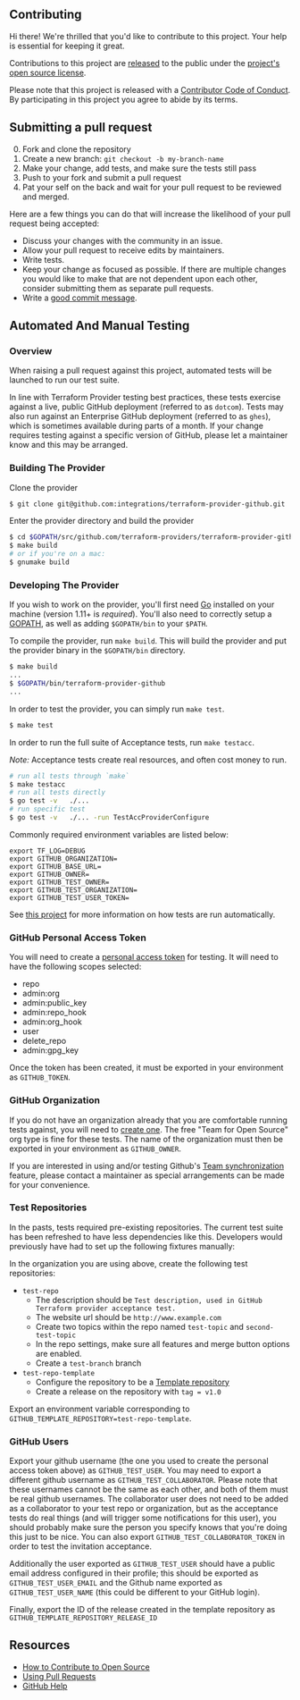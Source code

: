 ## Contributing

Hi there! We're thrilled that you'd like to contribute to this project. Your help is essential for keeping it great.

Contributions to this project are [released](https://help.github.com/articles/github-terms-of-service/#6-contributions-under-repository-license) to the public under the [project's open source license](LICENSE.md).

Please note that this project is released with a [Contributor Code of Conduct](CODE_OF_CONDUCT.md). By participating in this project you agree to abide by its terms.

## Submitting a pull request

0. Fork and clone the repository
0. Create a new branch: `git checkout -b my-branch-name`
0. Make your change, add tests, and make sure the tests still pass
0. Push to your fork and submit a pull request
0. Pat your self on the back and wait for your pull request to be reviewed and merged.

Here are a few things you can do that will increase the likelihood of your pull request being accepted:

- Discuss your changes with the community in an issue.
- Allow your pull request to receive edits by maintainers.
- Write tests.
- Keep your change as focused as possible. If there are multiple changes you would like to make that are not dependent upon each other, consider submitting them as separate pull requests.
- Write a [good commit message](http://tbaggery.com/2008/04/19/a-note-about-git-commit-messages.html).

## Automated And Manual Testing

### Overview

When raising a pull request against this project, automated tests will be launched to run our test suite.

In line with Terraform Provider testing best practices, these tests exercise against a live, public GitHub deployment (referred to as `dotcom`). Tests may also run against an Enterprise GitHub deployment (referred to as `ghes`), which is sometimes available during parts of a month. If your change requires testing against a specific version of GitHub, please let a maintainer know and this may be arranged.


### Building The Provider

Clone the provider
```sh
$ git clone git@github.com:integrations/terraform-provider-github.git
```

Enter the provider directory and build the provider

```sh
$ cd $GOPATH/src/github.com/terraform-providers/terraform-provider-github
$ make build
# or if you're on a mac:
$ gnumake build
```

### Developing The Provider

If you wish to work on the provider, you'll first need [Go](http://www.golang.org) installed on your machine (version 1.11+ is *required*). You'll also need to correctly setup a [GOPATH](http://golang.org/doc/code.html#GOPATH), as well as adding `$GOPATH/bin` to your `$PATH`.

To compile the provider, run `make build`. This will build the provider and put the provider binary in the `$GOPATH/bin` directory.

```sh
$ make build
...
$ $GOPATH/bin/terraform-provider-github
...
```

In order to test the provider, you can simply run `make test`.

```sh
$ make test
```

In order to run the full suite of Acceptance tests, run `make testacc`.

*Note:* Acceptance tests create real resources, and often cost money to run.

```sh
# run all tests through `make`
$ make testacc
# run all tests directly
$ go test -v   ./...
# run specific test
$ go test -v   ./... -run TestAccProviderConfigure
```

Commonly required environment variables are listed below:

```console
export TF_LOG=DEBUG
export GITHUB_ORGANIZATION=
export GITHUB_BASE_URL=
export GITHUB_OWNER=
export GITHUB_TEST_OWNER=
export GITHUB_TEST_ORGANIZATION=
export GITHUB_TEST_USER_TOKEN=
```

See [this project](https://github.com/terraformtesting/acceptance-tests) for more information on how tests are run automatically.

### GitHub Personal Access Token

You will need to create a [personal access token](https://help.github.com/en/articles/creating-a-personal-access-token-for-the-command-line) for
testing. It will need to have the following scopes selected:
* repo
* admin:org
* admin:public_key
* admin:repo_hook
* admin:org_hook
* user
* delete_repo
* admin:gpg_key

Once the token has been created, it must be exported in your environment as `GITHUB_TOKEN`.

### GitHub Organization

If you do not have an organization already that you are comfortable running tests against, you will need to [create one](https://help.github.com/en/articles/creating-a-new-organization-from-scratch). The free "Team for Open Source" org type is fine for these tests. The name of the organization must then be exported in your environment as `GITHUB_OWNER`.

If you are interested in using and/or testing Github's [Team synchronization](https://help.github.com/en/github/setting-up-and-managing-organizations-and-teams/synchronizing-teams-between-your-identity-provider-and-github) feature, please contact a maintainer as special arrangements can be made for your convenience.

### Test Repositories

In the pasts, tests required pre-existing repositories. The current test suite has been refreshed to have less dependencies like this. Developers would previously have had to set up the following fixtures manually:

In the organization you are using above, create the following test repositories:

* `test-repo`
  * The description should be `Test description, used in GitHub Terraform provider acceptance test.`
  * The website url should be `http://www.example.com`
  * Create two topics within the repo named `test-topic` and `second-test-topic`
  * In the repo settings, make sure all features and merge button options are enabled.
  * Create a `test-branch` branch
* `test-repo-template`
  * Configure the repository to be a [Template repository](https://help.github.com/en/github/creating-cloning-and-archiving-repositories/creating-a-template-repository)
  * Create a release on the repository with `tag = v1.0`

Export an environment variable corresponding to `GITHUB_TEMPLATE_REPOSITORY=test-repo-template`.

### GitHub Users

Export your github username (the one you used to create the personal access token above) as `GITHUB_TEST_USER`. You may need to export a different github username as `GITHUB_TEST_COLLABORATOR`. Please note that these usernames cannot be the same as each other, and both of them must be real github usernames. The collaborator user does not need to be added as a collaborator to your test repo or organization, but as the acceptance tests do real things (and will trigger some notifications for this user), you should probably make sure the person you specify knows that you're doing this just to be nice. You can also export `GITHUB_TEST_COLLABORATOR_TOKEN` in order to test the invitation acceptance.

Additionally the user exported as `GITHUB_TEST_USER` should have a public email address configured in their profile; this should be exported as `GITHUB_TEST_USER_EMAIL` and the Github name exported as `GITHUB_TEST_USER_NAME` (this could be different to your GitHub login).

Finally, export the ID of the release created in the template repository as `GITHUB_TEMPLATE_REPOSITORY_RELEASE_ID`

## Resources

- [How to Contribute to Open Source](https://opensource.guide/how-to-contribute/)
- [Using Pull Requests](https://help.github.com/articles/about-pull-requests/)
- [GitHub Help](https://help.github.com)
